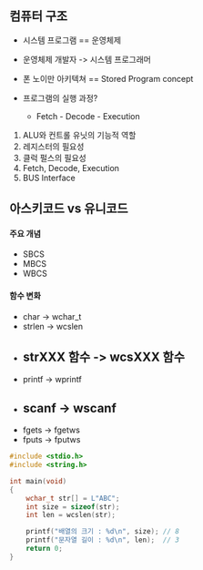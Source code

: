 ## 컴퓨터 구조

- 시스템 프로그램 == 운영체제
- 운영체제 개발자 -> 시스템 프로그래머

- 폰 노이만 아키텍쳐 == Stored Program concept

- 프로그램의 실행 과정?
	- Fetch - Decode - Execution

1. ALU와 컨트롤 유닛의 기능적 역할
2. 레지스터의 필요성
3. 클럭 펄스의 필요성
4. Fetch, Decode, Execution
5. BUS Interface

## 아스키코드 vs 유니코드 
#### 주요 개념
- SBCS
- MBCS
- WBCS
 #### 함수 변화
- char -> wchar_t
- strlen -> wcslen
- strXXX 함수 -> wcsXXX 함수
    --     
- printf -> wprintf
- scanf -> wscanf
    --
- fgets -> fgetws
- fputs -> fputws

```c
#include <stdio.h>
#include <string.h>

int main(void)
{
	wchar_t str[] = L"ABC";
	int size = sizeof(str);
	int len = wcslen(str); 

	printf("배열의 크기 : %d\n", size); // 8
	printf("문자열 길이 : %d\n", len);  // 3
	return 0;
}
```
